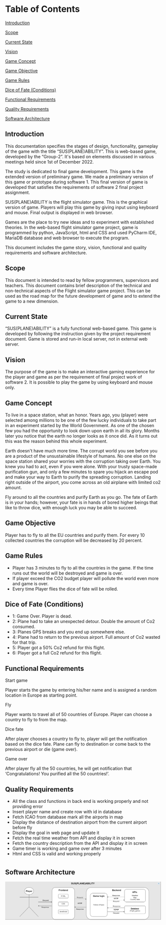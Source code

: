 # Table of Contents
[Introduction](#introduction)

[Scope](#scope)

[Current State](#current-state)

[Vision](#vision)

[Game Concept](#game-concept)

[Game Objective](#game-objective)

[Game Rules](#game-rules)

[Dice of Fate (Conditions)](#dice-of-fate-conditions)

[Functional Requirements](#functional-requirements)

[Quality Requirements](#quality-requirements)

[Software Architecture](#software-architecture)




## Introduction
This documentation specifies the stages of design, functionality, gameplay of the game with the title “SUS(PLANE)ABILITY”. This is web-based game, developed by the “Group-2”. It's based on elements discussed in various meetings held since 1st of December 2022.

The study is dedicated to final game development. This game is the extended version of preliminary game. We made a preliminary version of this game or prototype during software 1. This final version of game is developed that satisfies the requirements of software 2 final project assignment.

SUS(PLANE)ABILITY is the flight simulator game. This is the graphical version of game. Players will play this game by giving input using keyboard and mouse.  Final output is displayed in web browser.

Games are the place to try new ideas and to experiment with established theories. In the web-based flight simulator game project, game is programmed by python, JavaScript, html and CSS and used PyCharm IDE, MariaDB database and web browser to execute the program.

This document includes the game story, vision, functional and quality requirements and software architecture.

## Scope
This document is intended to read by fellow programmers, supervisors and teachers. This document contains brief description of the technical and non-technical aspects of the Flight simulator game project. This can be used as the road map for the future development of game and to extend the game to a new dimension.
## Current State
“SUS(PLANE)ABILITY” is a fully functional web-based game. This game is developed by following the instruction given by the project requirement document. Game is stored and run-in local server, not in external web server. 
## Vision
The purpose of the game is to make an interactive gaming experience for the player and game as per the requirement of final project work of software 2. It is possible to play the game by using keyboard and mouse only.
## Game Concept
To live in a space station, what an honor. Years ago, you (player) were selected among millions to be one of the few lucky individuals to take part in an experiment started by the World Government. As one of the chosen few you had the opportunity to look down upon earth in all its glory. Months later you notice that the earth no longer looks as it once did. As it turns out this was the reason behind this whole experiment. 

Earth doesn't have much more time. The corrupt world you see before you are a product of the unsustainable lifestyle of humans. No one else on the space station shared your worries with the corruption taking over Earth. You knew you had to act, even if you were alone. With your trusty space-made purification gun, and only a few minutes to spare you hijack an escape pod and make your way to Earth to purify the spreading corruption. Landing right outside of the airport, you come across an old airplane with limited co2 amount.

Fly around to all the countries and purify Earth as you go. The fate of Earth is in your hands; however, your fate is in hands of bored higher beings that like to throw dice, with enough luck you may be able to succeed.
## Game Objective
Player has to fly to all the EU countries and purify them. For every 10 collected countries the corruption will be decreased by 20 percent.
## Game Rules
- Player has 3 minutes to fly to all the countries in the game. If the time runs out the world will be destroyed and game is over.
- If player exceed the CO2 budget player will pollute the world even more and game is over.
- Every time Player flies the dice of fate will be rolled.




## Dice of Fate (Conditions)
- 1: Game Over. Player is dead.
- 2: Plane had to take an unexpected detour. Double the amount of Co2 consumed.
- 3: Planes GPS breaks and you end up somewhere else.
- 4: Plane had to return to the previous airport. Full amount of Co2 wasted for that trip.
- 5: Player got a 50% Co2 refund for this flight.
- 6: Player got a full Co2 refund for this flight.

## Functional Requirements
Start game

Player starts the game by entering his/her name and is assigned a random location in Europe as starting point. 

Fly

Player wants to travel all of 50 countries of Europe. Player can choose a country to fly to from the map.

Dice fate

After player chooses a country to fly to, player will get the notification based on the dice fate. Plane can fly to destination or come back to the previous airport or die (game over).

Game over 

After player fly all the 50 countries, he will get notification that ‘Congratulations! You purified all the 50 countries!’.





## Quality Requirements
- All the class and functions in back end is working properly and not providing error
- Insert player name and create row with id in database 
- Fetch ICAO from database mark all the airports in map
- Display the distance of destination airport from the current airport before fly
- Display the goal in web page and update it 
- Fetch the real time weather from API and display it in screen
- Fetch the country description from the API and display it in screen
- Game timer is working and game over after 3 minutes
- Html and CSS is valid and working properly 
#
## Software Architecture 
![SA.jpg](SA.jpg)



